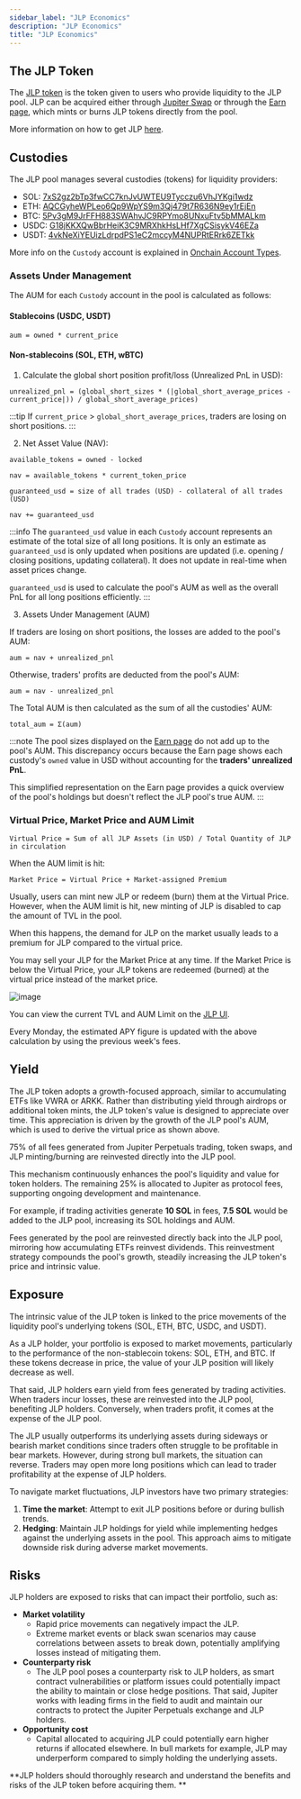 ```yaml
---
sidebar_label: "JLP Economics"
description: "JLP Economics"
title: "JLP Economics"
---
```




## The JLP Token

The [JLP token](https://birdeye.so/token/27G8MtK7VtTcCHkpASjSDdkWWYfoqT6ggEuKidVJidD4?chain=solana) is the token given to users who provide liquidity to the JLP pool. JLP can be acquired either through [Jupiter Swap](https://jup.ag/) or through the [Earn page](https://jup.ag/perps-earn), which mints or burns JLP tokens directly from the pool.

More information on how to get JLP [here](./3-How-To-Get-JLP.md).

## Custodies

The JLP pool manages several custodies (tokens) for liquidity providers:

* SOL: [7xS2gz2bTp3fwCC7knJvUWTEU9Tycczu6VhJYKgi1wdz](https://solscan.io/account/7xS2gz2bTp3fwCC7knJvUWTEU9Tycczu6VhJYKgi1wdz)
* ETH: [AQCGyheWPLeo6Qp9WpYS9m3Qj479t7R636N9ey1rEjEn](https://solscan.io/account/AQCGyheWPLeo6Qp9WpYS9m3Qj479t7R636N9ey1rEjEn)
* BTC: [5Pv3gM9JrFFH883SWAhvJC9RPYmo8UNxuFtv5bMMALkm](https://solscan.io/account/5Pv3gM9JrFFH883SWAhvJC9RPYmo8UNxuFtv5bMMALkm)
* USDC: [G18jKKXQwBbrHeiK3C9MRXhkHsLHf7XgCSisykV46EZa](https://solscan.io/account/G18jKKXQwBbrHeiK3C9MRXhkHsLHf7XgCSisykV46EZa)
* USDT: [4vkNeXiYEUizLdrpdPS1eC2mccyM4NUPRtERrk6ZETkk](https://solscan.io/account/4vkNeXiYEUizLdrpdPS1eC2mccyM4NUPRtERrk6ZETkk)

More info on the `Custody` account is explained in [Onchain Account Types](../8-perpetual-exchange/3-onchain-accounts.md).

### Assets Under Management

The AUM for each `Custody` account in the pool is calculated as follows:

#### Stablecoins (USDC, USDT)

`aum = owned * current_price`

#### Non-stablecoins (SOL, ETH, wBTC)

1. Calculate the global short position profit/loss (Unrealized PnL in USD):

`unrealized_pnl = (global_short_sizes * (|global_short_average_prices - current_price|)) / global_short_average_prices)`

:::tip
If `current_price` > `global_short_average_prices`, traders are losing on short positions.
:::

2. Net Asset Value (NAV):

`available_tokens = owned - locked`

`nav = available_tokens * current_token_price`

`guaranteed_usd = size of all trades (USD) - collateral of all trades (USD)`

`nav += guaranteed_usd`

:::info
The `guaranteed_usd` value in each `Custody` account represents an estimate of the total size of all long positions. It is only an estimate as `guaranteed_usd` is only updated when positions are updated (i.e. opening / closing positions, updating collateral). It does not update in real-time when asset prices change. 

`guaranteed_usd` is used to calculate the pool's AUM as well as the overall PnL for all long positions efficiently.
:::

3. Assets Under Management (AUM)

If traders are losing on short positions, the losses are added to the pool's AUM:

`aum = nav + unrealized_pnl`

Otherwise, traders' profits are deducted from the pool's AUM:

`aum = nav - unrealized_pnl`

The Total AUM is then calculated as the sum of all the custodies' AUM:

`total_aum = Σ(aum)`

:::note
The pool sizes displayed on the [Earn page](https://jup.ag/perps-earn) do not add up to the pool's AUM. This discrepancy occurs because the Earn page shows each custody's `owned` value in USD without accounting for the **traders' unrealized PnL**.

This simplified representation on the Earn page provides a quick overview of the pool's holdings but doesn't reflect the JLP pool's true AUM.
:::

### Virtual Price, Market Price and AUM Limit

`Virtual Price = Sum of all JLP Assets (in USD) / Total Quantity of JLP in circulation`

When the AUM limit is hit:

`Market Price = Virtual Price + Market-assigned Premium`

Usually, users can mint new JLP or redeem (burn) them at the Virtual Price. However, when the AUM limit is hit, new minting of JLP is disabled to cap the amount of TVL in the pool.

When this happens, the demand for JLP on the market usually leads to a premium for JLP compared to the virtual price.

You may sell your JLP for the Market Price at any time. If the Market Price is below the Virtual Price, your JLP tokens are redeemed (burned) at the virtual price instead of the market price.

![image](../img/jlp/jlp-TVL.png)

You can view the current TVL and AUM Limit on the [JLP UI](https://jup.ag/perps-earn).

Every Monday, the estimated APY figure is updated with the above calculation by using the previous week's fees.

## Yield

The JLP token adopts a growth-focused approach, similar to accumulating ETFs like VWRA or ARKK. Rather than distributing yield through airdrops or additional token mints, the JLP token's value is designed to appreciate over time. This appreciation is driven by the growth of the JLP pool's AUM, which is used to derive the virtual price as shown above.

75% of all fees generated from Jupiter Perpetuals trading, token swaps, and JLP minting/burning are reinvested directly into the JLP pool.

This mechanism continuously enhances the pool's liquidity and value for token holders. The remaining 25% is allocated to Jupiter as protocol fees, supporting ongoing development and maintenance.

For example, if trading activities generate **10 SOL** in fees, **7.5 SOL** would be added to the JLP pool, increasing its SOL holdings and AUM.

Fees generated by the pool are reinvested directly back into the JLP pool, mirroring how accumulating ETFs reinvest dividends. This reinvestment strategy compounds the pool's growth, steadily increasing the JLP token's price and intrinsic value.

## Exposure

The intrinsic value of the JLP token is linked to the price movements of the liquidity pool's underlying tokens (SOL, ETH, BTC, USDC, and USDT).&#x20;

As a JLP holder, your portfolio is exposed to market movements, particularly to the performance of the non-stablecoin tokens: SOL, ETH, and BTC. If these tokens decrease in price, the value of your JLP position will likely decrease as well.

That said, JLP holders earn yield from fees generated by trading activities. When traders incur losses, these are reinvested into the JLP pool, benefiting JLP holders. Conversely, when traders profit, it comes at the expense of the JLP pool.

The JLP usually outperforms its underlying assets during sideways or bearish market conditions since traders often struggle to be profitable in bear markets. However, during strong bull markets, the situation can reverse. Traders may open more long positions which can lead to trader profitability at the expense of JLP holders.

To navigate market fluctuations, JLP investors have two primary strategies:

1. **Time the market**: Attempt to exit JLP positions before or during bullish trends.
2. **Hedging**: Maintain JLP holdings for yield while implementing hedges against the underlying assets in the pool. This approach aims to mitigate downside risk during adverse market movements.

## Risks

JLP holders are exposed to risks that can impact their portfolio, such as:

* **Market volatility**
  * Rapid price movements can negatively impact the JLP.
  * Extreme market events or black swan scenarios may cause correlations between assets to break down, potentially amplifying losses instead of mitigating them.
* **Counterparty risk**
  * The JLP pool poses a counterparty risk to JLP holders, as smart contract vulnerabilities or platform issues could potentially impact the ability to maintain or close hedge positions. That said, Jupiter works with leading firms in the field to audit and maintain our contracts to protect the Jupiter Perpetuals exchange and JLP holders.
* **Opportunity cost**
  * Capital allocated to acquiring JLP could potentially earn higher returns if allocated elsewhere. In bull markets for example, JLP may underperform compared to simply holding the underlying assets.

**JLP holders should thoroughly research and understand the benefits and risks of the JLP token before acquiring them.
**